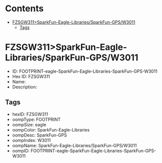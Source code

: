 



Contents
========

* [FZSGW311>SparkFun-Eagle-Libraries/SparkFun-GPS/W3011](#fzsgw311sparkfun-eagle-librariessparkfun-gpsw3011)
	* [Tags](#tags)

# FZSGW311>SparkFun-Eagle-Libraries/SparkFun-GPS/W3011

- ID: FOOTPRINT-eagle-SparkFun-Eagle-Libraries-SparkFun-GPS-W3011
- Hex ID: FZSGW311
- Name: 
- Description: 

## Tags

- hexID: FZSGW311
- oompType: FOOTPRINT
- oompSize: eagle
- oompColor: SparkFun-Eagle-Libraries
- oompDesc: SparkFun-GPS
- oompIndex: W3011
- oompName: SparkFun-Eagle-Libraries/SparkFun-GPS/W3011
- oompID: FOOTPRINT-eagle-SparkFun-Eagle-Libraries-SparkFun-GPS-W3011
